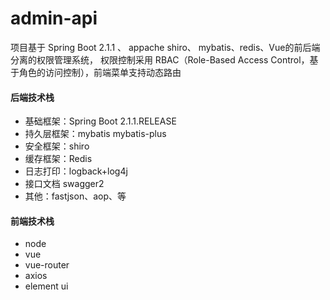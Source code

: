 # admin-api
项目基于 Spring Boot 2.1.1 、 appache shiro、 mybatis、redis、Vue的前后端分离的权限管理系统， 权限控制采用 RBAC（Role-Based Access Control，基于角色的访问控制），前端菜单支持动态路由
#### 后端技术栈

- 基础框架：Spring Boot 2.1.1.RELEASE
- 持久层框架：mybatis mybatis-plus
- 安全框架：shiro
- 缓存框架：Redis
- 日志打印：logback+log4j
- 接口文档 swagger2
- 其他：fastjson、aop、等

#### 前端技术栈
- node
- vue
- vue-router
- axios
- element ui